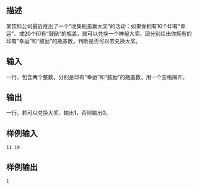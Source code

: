 ## 描述


某饮料公司最近推出了一个“收集瓶盖赢大奖”的活动：如果你拥有10个印有“幸运”、或20个印有“鼓励”的瓶盖，就可以兑换一个神秘大奖。现分别给出你拥有的印有“幸运”和“鼓励”的瓶盖数，判断是否可以去兑换大奖。

## 输入


一行，包含两个整数，分别是印有“幸运”和“鼓励”的瓶盖数，用一个空格隔开。

## 输出


一行。若可以兑换大奖，输出1，否则输出0。

## 样例输入


```
11 19
```


## 样例输出


```
1
```


